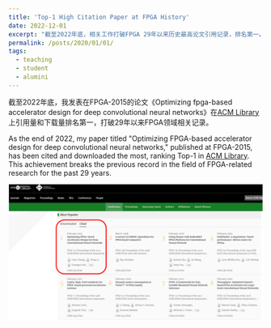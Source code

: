 ```yaml
---
title: 'Top-1 High Citation Paper at FPGA History'
date: 2022-12-01
excerpt: "截至2022年底，相关工作打破FPGA 29年以来历史最高论文引用记录，排名第一。<br/><img src='/images/awards/fpga2015-short.png'>"
permalink: /posts/2020/01/01/
tags:
  - teaching
  - student
  - alumini
---	
```


截至2022年底，我发表在FPGA-2015的论文《Optimizing fpga-based accelerator design for deep convolutional neural networks》在[ACM Library](https://dl.acm.org/conference/fpga)上引用量和下载量排名第一，打破29年以来FPGA领域相关记录。

As the end of 2022, my paper titled "Optimizing FPGA-based accelerator design for deep convolutional neural networks," published at FPGA-2015, has been cited and downloaded the most, ranking Top-1 in [ACM Library](https://dl.acm.org/conference/fpga). This achievement breaks the previous record in the field of FPGA-related research for the past 29 years.

![Fast View](/images/awards/fpga2015.png)